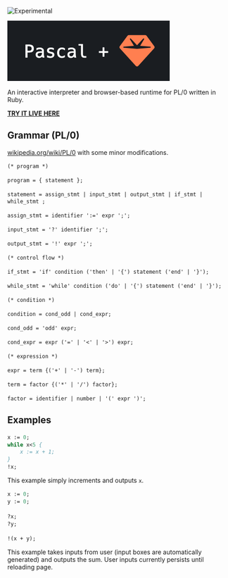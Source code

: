![Experimental](https://img.shields.io/badge/status-experimental-orange.svg)

![pascal-in-ruby.png](pascal-in-ruby.png)

An interactive interpreter and browser-based runtime for PL/0 written in Ruby.

**[TRY IT LIVE HERE](https://pascal-in-ruby-d6aa6f469cce.herokuapp.com/)**

## Grammar (PL/0)

[wikipedia.org/wiki/PL/0](https://en.wikipedia.org/wiki/PL/0) with some minor modifications. 

```ebnf
(* program *)

program = { statement };

statement = assign_stmt | input_stmt | output_stmt | if_stmt | while_stmt ;

assign_stmt = identifier ':=' expr ';';

input_stmt = '?' identifier ';';

output_stmt = '!' expr ';';

(* control flow *)

if_stmt = 'if' condition ('then' | '{') statement ('end' | '}');

while_stmt = 'while' condition ('do' | '{') statement ('end' | '}');

(* condition *)

condition = cond_odd | cond_expr;

cond_odd = 'odd' expr;

cond_expr = expr ('=' | '<' | '>') expr;

(* expression *)

expr = term {('+' | '-') term};

term = factor {('*' | '/') factor};

factor = identifier | number | '(' expr ')';
```

## Examples

```pascal
x := 0;
while x<5 {
    x := x + 1;
}
!x;
```

This example simply increments and outputs `x`.

```pascal
x := 0;
y := 0;

?x;
?y;

!(x + y);
```

This example takes inputs from user (input boxes are automatically generated) and outputs the sum. User inputs currently persists until reloading page.
